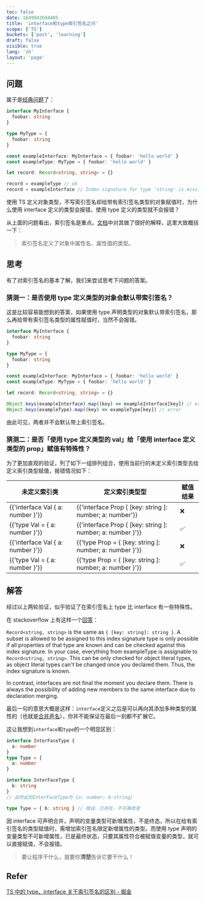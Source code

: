 ```yaml
---
toc: false
date: 1649942694485
title: 'interface和type索引签名之问'
scope: ['TS']
buckets: ['post', 'learning']
draft: false
visible: true
lang: 'zh'
layout: 'page'
---
```


## 问题

属于是[经典问题](https://stackoverflow.com/a/64971386/14792586)了：

```typescript
interface MyInterface {
  foobar: string
}

type MyType = {
  foobar: string
}

const exampleInterface: MyInterface = { foobar: 'hello world' }
const exampleType: MyType = { foobar: 'hello world' }

let record: Record<string, string> = {}

record = exampleType // ok
record = exampleInterface // Index signature for type 'string' is missing in type 'MyInterface'.
```

使用 TS 定义对象类型，不写索引签名却给带有索引签名类型的对象赋值时，为什么使用 interface 定义的类型会报错，使用 type 定义的类型就不会报错？

从上面的问题看出，索引签名是重点。[文档](https://jkchao.github.io/typescript-book-chinese/typings/indexSignatures.html#typescript-%E7%B4%A2%E5%BC%95%E7%AD%BE%E5%90%8D)中对其做了很好的解释，这里大致概括一下：

> 索引签名定义了对象中属性名、属性值的类型。

## 思考

有了对索引签名的基本了解，我们来尝试思考下问题的答案。

### 猜测一：是否使用 type 定义类型的对象会默认带索引签名？

这是比较容易能想到的答案，如果使用 type 声明类型的对象默认带索引签名，那么再给带有索引签名类型的属性赋值时，当然不会报错。

```typescript
interface MyInterface {
  foobar: string
}

type MyType = {
  foobar: string
}

const exampleInterface: MyInterface = { foobar: 'hello world' }
const exampleType: MyType = { foobar: 'hello world' }

let record: Record<string, string> = {}

Object.keys(exampleInterface).map((key) => exampleInterface[key]) // error
Object.keys(exampleType).map((key) => exampleType[key]) // error
```

由此可见，两者并不会默认带上索引签名。

### 猜测二：是否「使用 type 定义类型的 val」给「使用 interface 定义类型的 prop」赋值有特殊性？

为了更加直观的验证，列了如下一组排列组合，使用当前行的未定义索引类型去给定义索引类型赋值，报错情况如下：

| 未定义索引类                      | 定义索引类型型                                             | 赋值结果 |
| --------------------------------- | ---------------------------------------------------------- | -------- |
| {{'interface Val { a: number }'}} | {{'interface Prop { [key: string ]: number; a: number'}}   | ❌       |
| {{'type Val = { a: number }'}}    | {{'interface Prop { [key: string ]: number; a: number }'}} | ✅       |
| {{'interface Val { a: number }'}} | {{'type Prop = { [key: string ]: number; a: number }'}}    | ❌       |
| {{'type Val = { a: number }'}}    | {{'type Prop = { [key: string ]: number; a: number }'}}    | ✅       |

## 解答

经过以上两轮验证，似乎验证了在索引签名上 type 比 interface 有一些特殊性。

在 stackoverflow 上有这样一个[回答](https://stackoverflow.com/a/64970740/14792586)：

`Record<string, string>` is the same as `{ [key: string]: string }`. A subset is allowed to be assigned to this index signature type is only possible if all properties of that type are known and can be checked against this index signature. In your case, everything from exampleType is assignable to `Record<string, string>`. This can be only checked for object literal types, as object literal types can't be changed once you declared them. Thus, the index signature is known.

In contrast, interfaces are not final the moment you declare them. There is always the possibility of adding new members to the same interface due to declaration merging.

最后一句的意思大概是这样：`interface`定义之后是可以再向其添加多种类型的属性的（也就是[合并声名](https://typescript.bootcss.com/declaration-merging.html)），你并不能保证在最后一刻都不扩展它。

这让我想到`interface`和`type`的一个明显区别：

```typescript
interface InterFaceType {
  a: number
}
type Type = {
  a: number
}

interface InterFaceType {
  b: string
}
// 此时此刻InterFaceType为 {a: number; b:string}

type Type = { b: string } // 错误，已存在，不可再改变
```

因 interface 可声明合并，声明的变量类型可新增属性，不是终态，所以在给有索引签名的类型赋值时，需增加索引签名限定新增属性的类型。而使用 type 声明的变量类型不可新增属性，已是最终状态，只要其属性符合被赋值变量的类型，就可以直接赋值，不会报错。

> 要让程序干什么，就要你**清楚**告诉它要干什么！

## Refer

[TS 中的 type、interface 关于索引签名的区别 - 掘金](https://juejin.cn/post/7057471253279408135)
